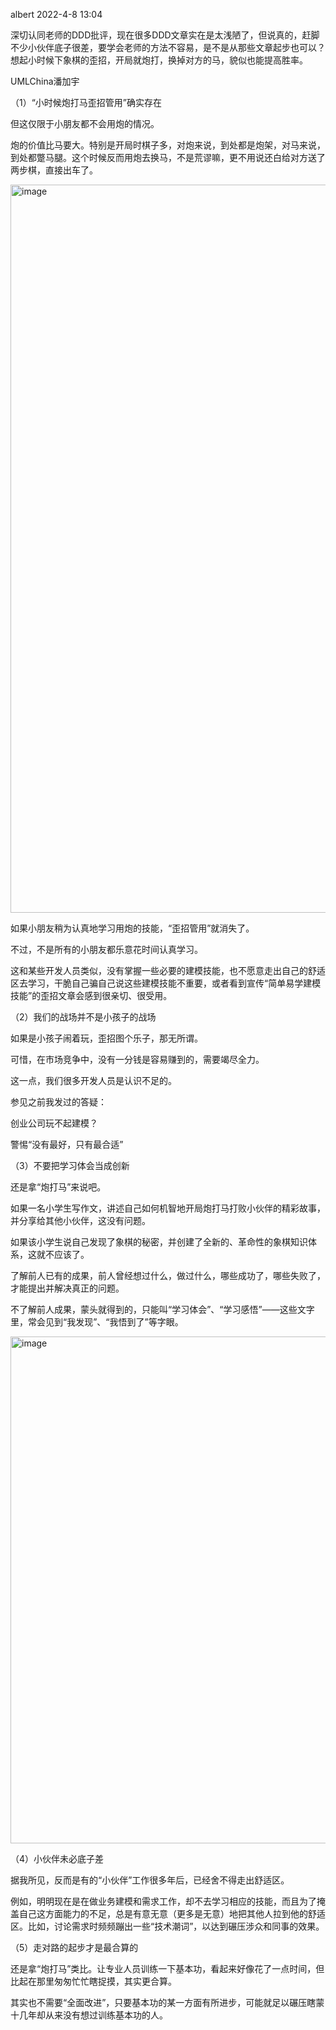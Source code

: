albert 2022-4-8 13:04

深切认同老师的DDD批评，现在很多DDD文章实在是太浅陋了，但说真的，赶脚不少小伙伴底子很差，要学会老师的方法不容易，是不是从那些文章起步也可以？想起小时候下象棋的歪招，开局就炮打，换掉对方的马，貌似也能提高胜率。

UMLChina潘加宇

（1）“小时候炮打马歪招管用”确实存在

但这仅限于小朋友都不会用炮的情况。

炮的价值比马要大。特别是开局时棋子多，对炮来说，到处都是炮架，对马来说，到处都蹩马腿。这个时候反而用炮去换马，不是荒谬嘛，更不用说还白给对方送了两步棋，直接出车了。

<img width="1080" height="1165" alt="image" src="https://github.com/user-attachments/assets/e606b8c7-1cd9-414e-804b-53df6abaa00a" />

如果小朋友稍为认真地学习用炮的技能，“歪招管用”就消失了。

不过，不是所有的小朋友都乐意花时间认真学习。

这和某些开发人员类似，没有掌握一些必要的建模技能，也不愿意走出自己的舒适区去学习，干脆自己骗自己说这些建模技能不重要，或者看到宣传“简单易学建模技能”的歪招文章会感到很亲切、很受用。

（2）我们的战场并不是小孩子的战场

如果是小孩子闹着玩，歪招图个乐子，那无所谓。

可惜，在市场竞争中，没有一分钱是容易赚到的，需要竭尽全力。

这一点，我们很多开发人员是认识不足的。

参见之前我发过的答疑：

创业公司玩不起建模？

警惕“没有最好，只有最合适”

（3）不要把学习体会当成创新

还是拿“炮打马”来说吧。

如果一名小学生写作文，讲述自己如何机智地开局炮打马打败小伙伴的精彩故事，并分享给其他小伙伴，这没有问题。

如果该小学生说自己发现了象棋的秘密，并创建了全新的、革命性的象棋知识体系，这就不应该了。

了解前人已有的成果，前人曾经想过什么，做过什么，哪些成功了，哪些失败了，才能提出并解决真正的问题。

不了解前人成果，蒙头就得到的，只能叫“学习体会”、“学习感悟”——这些文字里，常会见到“我发现”、“我悟到了”等字眼。

<img width="875" height="811" alt="image" src="https://github.com/user-attachments/assets/e38276d0-ea31-4c68-9a14-a08b50c7652f" />

（4）小伙伴未必底子差

据我所见，反而是有的“小伙伴”工作很多年后，已经舍不得走出舒适区。

例如，明明现在是在做业务建模和需求工作，却不去学习相应的技能，而且为了掩盖自己这方面能力的不足，总是有意无意（更多是无意）地把其他人拉到他的舒适区。比如，讨论需求时频频蹦出一些“技术潮词”，以达到碾压涉众和同事的效果。

（5）走对路的起步才是最合算的

还是拿“炮打马”类比。让专业人员训练一下基本功，看起来好像花了一点时间，但比起在那里匆匆忙忙瞎捉摸，其实更合算。

其实也不需要“全面改进”，只要基本功的某一方面有所进步，可能就足以碾压瞎蒙十几年却从来没有想过训练基本功的人。

